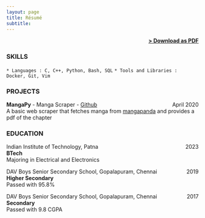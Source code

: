 ```yaml
---
layout: page
title: Résumé
subtitle:
---
```


<span style="float: right; "><a href="{{ '/assets/resume.pdf' | prepend: site.baseurl }}"><strong>> Download as PDF</strong></a> </span>
<br>

### SKILLS
``` * Languages : C, C++, Python, Bash, SQL ```
``` * Tools and Libraries : Docker, Git, Vim  ```  

### PROJECTS
**MangaPy** - Manga Scraper - [Github](https://github.com/lordlabuckdas/mangapy) <span style="float: right; ">April 2020</span>  
A basic web scraper that fetches manga from [mangapanda](https://mangapanda.com) and provides a pdf of the chapter

### EDUCATION

Indian Institute of Technology, Patna <span style="float: right; ">2023</span>  
**BTech**  
Majoring in Electrical and Electronics

DAV Boys Senior Secondary School, Gopalapuram, Chennai <span style="float: right; ">2019</span>  
**Higher Secondary**  
Passed with 95.8%

DAV Boys Senior Secondary School, Gopalapuram, Chennai <span style="float: right; ">2017</span>  
**Secondary**  
Passed with 9.8 CGPA
